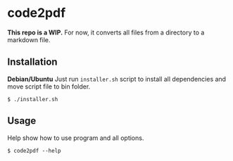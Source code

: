 # code2pdf

**This repo is a WIP.** For now, it converts all files from a directory to a
markdown file.

## Installation

**Debian/Ubuntu**
Just run `installer.sh` script to install all dependencies and move script file
to bin folder.

```
$ ./installer.sh
```

## Usage
Help show how to use program and all options.
```
$ code2pdf --help
```
